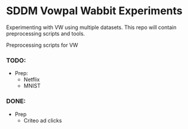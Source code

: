 # SDDM Vowpal Wabbit Experiments

Experimenting with VW using multiple datasets. 
This repo will contain preprocessing scripts and tools.

Preprocessing scripts for VW

### TODO:
* Prep:
    * Netflix
    * MNIST

### DONE:
* Prep
    * Criteo ad clicks
